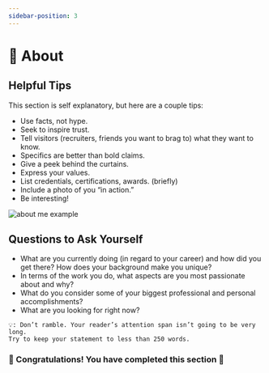 ```yaml
---
sidebar-position: 3
---
```


# 👤 About

## Helpful Tips

This section is self explanatory, but here are a couple tips:

- Use facts, not hype.
- Seek to inspire trust.
- Tell visitors (recruiters, friends you want to brag to) what they want to know.
- Specifics are better than bold claims.
- Give a peek behind the curtains.
- Express your values.
- List credentials, certifications, awards. (briefly)
- Include a photo of you “in action.”
- Be interesting!

![about me example](https://www.thebalancecareers.com/thmb/9a4uVti2iAreVXgvqIhZQWFyLyM=/950x0/filters:max_bytes(150000):strip_icc():format(webp)/how-to-write-about-me-page-examples-4142367-FINAL-ff212f14c0294f2b962695ff84455890.png)

## Questions to Ask Yourself

- What are you currently doing (in regard to your career) and how did you get there? How does your background make you unique?
- In terms of the work you do, what aspects are you most passionate about and why?
- What do you consider some of your biggest professional and personal accomplishments?
- What are you looking for right now?

```
💡: Don’t ramble. Your reader’s attention span isn’t going to be very long. 
Try to keep your statement to less than 250 words.
```

### 🎉 Congratulations! You have completed this section 🥳
